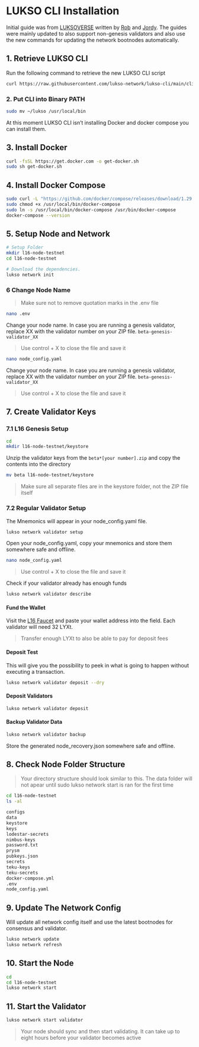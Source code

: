 # LUKSO CLI Installation

Initial guide was from [LUKSOVERSE](https://luksoverse.io/2022/04/l16-re-spin-extra-tools-and-explanation/) written by [Rob](https://github.com/KEEZ-RobG) and [Jordy](https://github.com/JordyDutch). The guides were mainly updated to also support non-genesis validators and also use the new commands for updating the network bootnodes automatically.

## 1. Retrieve LUKSO CLI

Run the following command to retrieve the new LUKSO CLI script

```bash
curl https://raw.githubusercontent.com/lukso-network/lukso-cli/main/cli_downloader.sh | bash
```

### 2. Put CLI into Binary PATH

```bash
sudo mv ~/lukso /usr/local/bin
```

At this moment LUKSO CLI isn’t installing Docker and docker compose you can install them.

## 3. Install Docker

```bash
curl -fsSL https://get.docker.com -o get-docker.sh
sudo sh get-docker.sh
```

## 4. Install Docker Compose

```bash
sudo curl -L "https://github.com/docker/compose/releases/download/1.29.2/docker-compose-$(uname -s)-$(uname -m)" -o /usr/local/bin/docker-compose
sudo chmod +x /usr/local/bin/docker-compose
sudo ln -s /usr/local/bin/docker-compose /usr/bin/docker-compose
docker-compose --version
```

## 5. Setup Node and Network

```bash
# Setup Folder
mkdir l16-node-testnet
cd l16-node-testnet

# Download the dependencies.
lukso network init
```

### 6 Change Node Name

> Make sure not to remove quotation marks in the .env file

```bash
nano .env
```

Change your node name. In case you are running a genesis validator, replace XX with the validator number on your ZIP file. `beta-genesis-validator_XX`

> Use control + X to close the file and save it

```bash
nano node_config.yaml
```

Change your node name. In case you are running a genesis validator, replace XX with the validator number on your ZIP file. `beta-genesis-validator_XX`

> Use control + X to close the file and save it

## 7. Create Validator Keys

### 7.1 L16 Genesis Setup

```bash
cd
mkdir l16-node-testnet/keystore
```

Unzip the validator keys from the `beta*[your number].zip` and copy the contents into the directory

```bash
mv beta l16-node-testnet/keystore
```

> Make sure all separate files are in the keystore folder, not the ZIP file itself

### 7.2 Regular Validator Setup

The Mnemonics will appear in your node_config.yaml file.

```bash
lukso network validator setup
```

Open your node_config.yaml, copy your mnemonics and store them somewhere safe and offline.

```bash
nano node_config.yaml
```

> Use control + X to close the file and save it

Check if your validator already has enough funds

```bash
lukso network validator describe
```

#### Fund the Wallet

Visit the [L16 Faucet](https://faucet.l16.lukso.network/) and paste your wallet address into the field. Each validator will need 32 LYXt.

> Transfer enough LYXt to also be able to pay for deposit fees

#### Deposit Test

This will give you the possibility to peek in what is going to happen without executing a transaction.

```bash
lukso network validator deposit --dry
```

#### Deposit Validators

```bash
lukso network validator deposit
```

#### Backup Validator Data

```bash
lukso network validator backup
```

Store the generated node_recovery.json somewhere safe and offline.

## 8. Check Node Folder Structure

> Your directory structure should look similar to this. The data folder will not apear until sudo lukso network start is ran for the first time

```bash
cd l16-node-testnet
ls -al
```

```bash
configs
data
keystore
keys
lodestar-secrets
nimbus-keys
password.txt
prysm
pubkeys.json
secrets
teku-keys
teku-secrets
docker-compose.yml
.env
node_config.yaml
```

## 9. Update The Network Config

Will update all network config itself and use the latest
bootnodes for consensus and validator.

```bash
lukso network update
lukso network refresh
```

## 10. Start the Node

```bash
cd
cd l16-node-testnet
lukso network start
```

## 11. Start the Validator

```bash
lukso network start validator
```

> Your node should sync and then start validating. It can take up to eight hours before your validator becomes active
